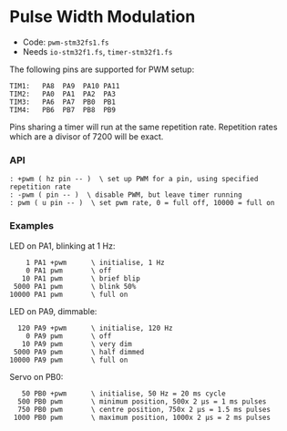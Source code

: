 # Pulse Width Modulation

* Code: `pwm-stm32fs1.fs`
* Needs `io-stm32f1.fs`, `timer-stm32f1.fs`

The following pins are supported for PWM setup:

    TIM1:   PA8  PA9  PA10 PA11
    TIM2:   PA0  PA1  PA2  PA3
    TIM3:   PA6  PA7  PB0  PB1
    TIM4:   PB6  PB7  PB8  PB9

Pins sharing a timer will run at the same repetition rate.
Repetition rates which are a divisor of 7200 will be exact.

### API

```forth
: +pwm ( hz pin -- )  \ set up PWM for a pin, using specified repetition rate
: -pwm ( pin -- )  \ disable PWM, but leave timer running
: pwm ( u pin -- )  \ set pwm rate, 0 = full off, 10000 = full on
```

### Examples

LED on PA1, blinking at 1 Hz:

```forth
    1 PA1 +pwm      \ initialise, 1 Hz
    0 PA1 pwm       \ off
   10 PA1 pwm       \ brief blip
 5000 PA1 pwm       \ blink 50%
10000 PA1 pwm       \ full on
```

LED on PA9, dimmable:

```forth
  120 PA9 +pwm      \ initialise, 120 Hz
    0 PA9 pwm       \ off
   10 PA9 pwm       \ very dim
 5000 PA9 pwm       \ half dimmed
10000 PA9 pwm       \ full on
```

Servo on PB0:

```forth
   50 PB0 +pwm      \ initialise, 50 Hz = 20 ms cycle
  500 PB0 pwm       \ minimum position, 500x 2 µs = 1 ms pulses
  750 PB0 pwm       \ centre position, 750x 2 µs = 1.5 ms pulses
 1000 PB0 pwm       \ maximum position, 1000x 2 µs = 2 ms pulses
```
